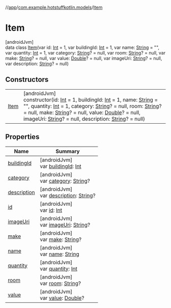//[app](../../../index.md)/[com.example.hotstuffkotlin.models](../index.md)/[Item](index.md)

# Item

[androidJvm]\
data class [Item](index.md)(var id: [Int](https://kotlinlang.org/api/latest/jvm/stdlib/kotlin/-int/index.html) = 1, var buildingId: [Int](https://kotlinlang.org/api/latest/jvm/stdlib/kotlin/-int/index.html) = 1, var name: [String](https://kotlinlang.org/api/latest/jvm/stdlib/kotlin/-string/index.html) = &quot;&quot;, var quantity: [Int](https://kotlinlang.org/api/latest/jvm/stdlib/kotlin/-int/index.html) = 1, var category: [String](https://kotlinlang.org/api/latest/jvm/stdlib/kotlin/-string/index.html)? = null, var room: [String](https://kotlinlang.org/api/latest/jvm/stdlib/kotlin/-string/index.html)? = null, var make: [String](https://kotlinlang.org/api/latest/jvm/stdlib/kotlin/-string/index.html)? = null, var value: [Double](https://kotlinlang.org/api/latest/jvm/stdlib/kotlin/-double/index.html)? = null, var imageUri: [String](https://kotlinlang.org/api/latest/jvm/stdlib/kotlin/-string/index.html)? = null, var description: [String](https://kotlinlang.org/api/latest/jvm/stdlib/kotlin/-string/index.html)? = null)

## Constructors

| | |
|---|---|
| [Item](-item.md) | [androidJvm]<br>constructor(id: [Int](https://kotlinlang.org/api/latest/jvm/stdlib/kotlin/-int/index.html) = 1, buildingId: [Int](https://kotlinlang.org/api/latest/jvm/stdlib/kotlin/-int/index.html) = 1, name: [String](https://kotlinlang.org/api/latest/jvm/stdlib/kotlin/-string/index.html) = &quot;&quot;, quantity: [Int](https://kotlinlang.org/api/latest/jvm/stdlib/kotlin/-int/index.html) = 1, category: [String](https://kotlinlang.org/api/latest/jvm/stdlib/kotlin/-string/index.html)? = null, room: [String](https://kotlinlang.org/api/latest/jvm/stdlib/kotlin/-string/index.html)? = null, make: [String](https://kotlinlang.org/api/latest/jvm/stdlib/kotlin/-string/index.html)? = null, value: [Double](https://kotlinlang.org/api/latest/jvm/stdlib/kotlin/-double/index.html)? = null, imageUri: [String](https://kotlinlang.org/api/latest/jvm/stdlib/kotlin/-string/index.html)? = null, description: [String](https://kotlinlang.org/api/latest/jvm/stdlib/kotlin/-string/index.html)? = null) |

## Properties

| Name | Summary |
|---|---|
| [buildingId](building-id.md) | [androidJvm]<br>var [buildingId](building-id.md): [Int](https://kotlinlang.org/api/latest/jvm/stdlib/kotlin/-int/index.html) |
| [category](category.md) | [androidJvm]<br>var [category](category.md): [String](https://kotlinlang.org/api/latest/jvm/stdlib/kotlin/-string/index.html)? |
| [description](description.md) | [androidJvm]<br>var [description](description.md): [String](https://kotlinlang.org/api/latest/jvm/stdlib/kotlin/-string/index.html)? |
| [id](id.md) | [androidJvm]<br>var [id](id.md): [Int](https://kotlinlang.org/api/latest/jvm/stdlib/kotlin/-int/index.html) |
| [imageUri](image-uri.md) | [androidJvm]<br>var [imageUri](image-uri.md): [String](https://kotlinlang.org/api/latest/jvm/stdlib/kotlin/-string/index.html)? |
| [make](make.md) | [androidJvm]<br>var [make](make.md): [String](https://kotlinlang.org/api/latest/jvm/stdlib/kotlin/-string/index.html)? |
| [name](name.md) | [androidJvm]<br>var [name](name.md): [String](https://kotlinlang.org/api/latest/jvm/stdlib/kotlin/-string/index.html) |
| [quantity](quantity.md) | [androidJvm]<br>var [quantity](quantity.md): [Int](https://kotlinlang.org/api/latest/jvm/stdlib/kotlin/-int/index.html) |
| [room](room.md) | [androidJvm]<br>var [room](room.md): [String](https://kotlinlang.org/api/latest/jvm/stdlib/kotlin/-string/index.html)? |
| [value](value.md) | [androidJvm]<br>var [value](value.md): [Double](https://kotlinlang.org/api/latest/jvm/stdlib/kotlin/-double/index.html)? |
